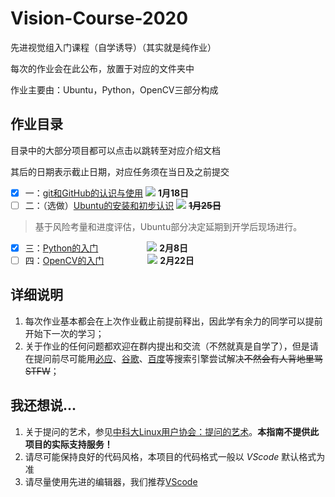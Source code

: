 # Vision-Course-2020
先进视觉组入门课程（自学诱导）（其实就是纯作业）

每次的作业会在此公布，放置于对应的文件夹中

作业主要由：Ubuntu，Python，OpenCV三部分构成

## 作业目录

目录中的大部分项目都可以点击以跳转至对应介绍文档

其后的日期表示截止日期，对应任务须在当日及之前提交

- [x] 一：[git和GitHub的认识与使用](https://github.com/seu-labview/Vision-Course-2020/blob/master/1-github/README.md) ![](https://progress-bar.dev/6/?scale=7&title=done&suffix=/7) **1月18日** 
- [ ] 二：（选做）[Ubuntu的安装和初步认识](https://github.com/seu-labview/Vision-Course-2020/blob/master/2-ubuntu/README.md)   ![](https://progress-bar.dev/4/?scale=7&title=done&suffix=/7) ~~**1月25日**~~

> 基于风险考量和进度评估，Ubuntu部分决定延期到开学后现场进行。

- [x] 三：[Python的入门](https://github.com/seu-labview/Vision-Course-2020/blob/master/3-python/README.md) &emsp;&emsp;&emsp;&emsp;&emsp; ![](https://progress-bar.dev/4/?scale=7&title=done&suffix=/7) **2月8日**
- [ ] 四：[OpenCV的入门](https://github.com/seu-labview/Vision-Course-2020/blob/master/4-opencv/README.md)&emsp;&emsp;&emsp;&emsp;&emsp;![](https://progress-bar.dev/0/?scale=7&title=done&suffix=/7) **2月22日**

## 详细说明

1. 每次作业基本都会在上次作业截止前提前释出，因此学有余力的同学可以提前开始下一次的学习；
2. 关于作业的任何问题都欢迎在群内提出和交流（不然就真是自学了），但是请在提问前尽可能用[必应](https://cn.bing.com/ "必应国内版")、[谷歌](https://www.google.com/ "需要翻墙")、[百度](https://www.baidu.com/ "不推荐")等搜索引擎尝试解决~~不然会有人背地里骂STFW~~；


## 我还想说...

1. 关于提问的艺术，参见[中科大Linux用户协会：提问的艺术](https://lug.ustc.edu.cn/wiki/doc/smart-questions)。**本指南不提供此项目的实际支持服务！**
2. 请尽可能保持良好的代码风格，本项目的代码格式一般以 *VScode* 默认格式为准
3. 请尽量使用先进的编辑器，我们推荐[VScode](https://code.visualstudio.com)
